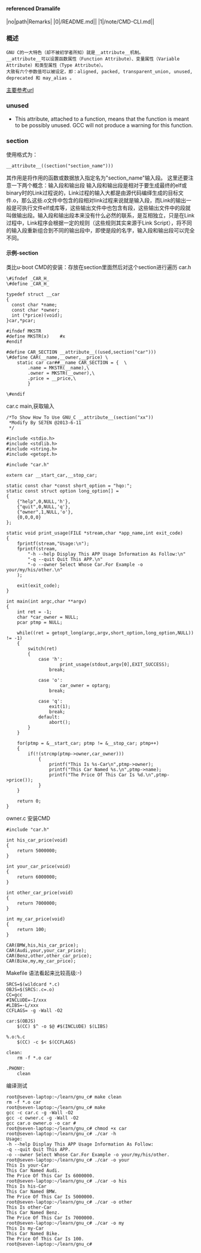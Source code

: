 #### referenced Dramalife
|no|path|Remarks|
|0|/README.md||
|1|/note/CMD-CLI.md||

### 概述

```
GNU C的一大特色（却不被初学者所知）就是__attribute__机制。
__attribute__可以设置函数属性（Function Attribute）、变量属性（Variable Attribute）和类型属性（Type Attribute）。
大致有六个参数值可以被设定，即：aligned, packed, transparent_union, unused, deprecated 和 may_alias 。
```
[主要参考url](https://blog.csdn.net/tang_jin_chan/article/details/9079373)

### unused
- This attribute, attached to a function, means that the function is meant to be possibly unused. GCC will not produce a warning for this function.

### section
使用格式为：
```
__attribute__((section("section_name")))
```
其作用是将作用的函数或数据放入指定名为"section_name"输入段。
这里还要注意一下两个概念：输入段和输出段
输入段和输出段是相对于要生成最终的elf或binary时的Link过程说的，Link过程的输入大都是由源代码编绎生成的目标文件.o，那么这些.o文件中包含的段相对link过程来说就是输入段，而Link的输出一般是可执行文件elf或库等，这些输出文件中也包含有段，这些输出文件中的段就叫做输出段。输入段和输出段本来没有什么必然的联系，是互相独立，只是在Link过程中，Link程序会根据一定的规则（这些规则其实来源于Link Script），将不同的输入段重新组合到不同的输出段中，即使是段的名字，输入段和输出段可以完全不同。

#### 示例-section
类比u-boot CMD的安装：存放在section里面然后对这个section进行遍历
car.h
```
\#ifndef _CAR_H_
\#define _CAR_H_

typedef struct __car
{
  const char *name;
  const char *owner;
  int (*price)(void);
}car,*pcar;

#ifndef MKSTR
#define MKSTR(x)    #x
#endif

#define CAR_SECTION __attribute__((used,section("car")))
\#define CAR(__name,__owner,__price) \
    static car car##__name CAR_SECTION = {  \
        .name = MKSTR(__name),\
        .owner = MKSTR(__owner),\
        .price = __price,\
        }

\#endif
```
car.c
main,获取输入
```
/*To Show How To Use GNU_C __attribute__(section("xx"))
 *Modify By SE7EN @2013-6-11
 */

#include <stdio.h>
#include <stdlib.h>
#include <string.h>
#include <getopt.h>

#include "car.h"

extern car __start_car,__stop_car;

static const char *const short_option = "hqo:";
static const struct option long_option[] =
{
    {"help",0,NULL,'h'},
    {"quit",0,NULL,'q'},
    {"owner",1,NULL,'o'},
    {0,0,0,0}
};

static void print_usage(FILE *stream,char *app_name,int exit_code)
{
    fprintf(stream,"Usage:\n");
    fprintf(stream,
        "-h --help Display This APP Usage Information As Follow:\n"
        "-q --quit Quit This APP.\n"
        "-o --owner Select Whose Car.For Example -o your/my/his/other.\n"
    );

    exit(exit_code);
}

int main(int argc,char **argv)
{
    int ret = -1;
    char *car_owner = NULL;
    pcar ptmp = NULL;

    while((ret = getopt_long(argc,argv,short_option,long_option,NULL)) != -1)
    {
        switch(ret)
        {
            case 'h':
                    print_usage(stdout,argv[0],EXIT_SUCCESS);
                break;

            case 'o':
                    car_owner = optarg;
                break;

            case 'q':
                exit(1);
                break;
            default:
                abort();
        }
    }

    for(ptmp = &__start_car; ptmp != &__stop_car; ptmp++)
    {
        if(!(strcmp(ptmp->owner,car_owner)))
            {
                printf("This Is %s-Car\n",ptmp->owner);
                printf("This Car Named %s.\n",ptmp->name);
                printf("The Price Of This Car Is %d.\n",ptmp->price());
            }
    }

    return 0;
}
```
owner.c
安装CMD
```
#include "car.h"

int his_car_price(void)
{
    return 5000000;
}

int your_car_price(void)
{
    return 6000000;
}

int other_car_price(void)
{
    return 7000000;
}

int my_car_price(void)
{
    return 100;
}

CAR(BMW,his,his_car_price);
CAR(Audi,your,your_car_price);
CAR(Benz,other,other_car_price);
CAR(Bike,my,my_car_price);
```
Makefile
语法看起来比较高级:-)
```
SRCS=$(wildcard *.c)
OBJS=$(SRCS:.c=.o)
CC=gcc
#INCLUDE=-I/xxx
#LIBS=-L/xxx
CCFLAGS= -g -Wall -O2

car:$(OBJS)
    $(CC) $^ -o $@ #$(INCLUDE) $(LIBS)

%.o:%.c
    $(CC) -c $< $(CCFLAGS)

clean:
    rm -f *.o car

.PHONY:
    clean
```
编译测试
```
root@seven-laptop:~/learn/gnu_c# make clean
rm -f *.o car
root@seven-laptop:~/learn/gnu_c# make
gcc -c car.c -g -Wall -O2
gcc -c owner.c -g -Wall -O2
gcc car.o owner.o -o car #
root@seven-laptop:~/learn/gnu_c# chmod +x car
root@seven-laptop:~/learn/gnu_c# ./car -h
Usage:
-h --help Display This APP Usage Information As Follow:
-q --quit Quit This APP.
-o --owner Select Whose Car.For Example -o your/my/his/other.
root@seven-laptop:~/learn/gnu_c# ./car -o your
This Is your-Car
This Car Named Audi.
The Price Of This Car Is 6000000.
root@seven-laptop:~/learn/gnu_c# ./car -o his
This Is his-Car
This Car Named BMW.
The Price Of This Car Is 5000000.
root@seven-laptop:~/learn/gnu_c# ./car -o other
This Is other-Car
This Car Named Benz.
The Price Of This Car Is 7000000.
root@seven-laptop:~/learn/gnu_c# ./car -o my
This Is my-Car
This Car Named Bike.
The Price Of This Car Is 100.
root@seven-laptop:~/learn/gnu_c#
```
